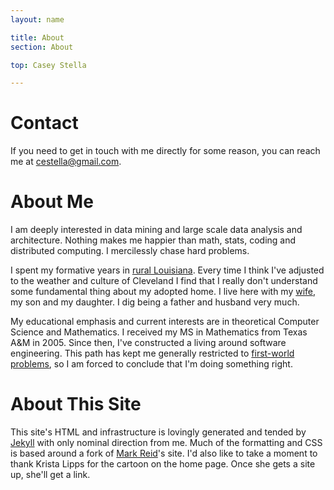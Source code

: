 ```yaml
---
layout: name

title: About
section: About

top: Casey Stella

---
```



Contact
=======

If you need to get in touch with me directly for some reason, you can reach me at 
[cestella@gmail.com](mailto:cestella@gmail.com).

About Me
========
I am deeply interested in data mining and large scale data analysis and architecture. 
Nothing makes me happier than math, stats, coding and distributed computing. 
I mercilessly chase hard problems.

I spent my formative years in [rural Louisiana](http://maps.google.com/maps?hl=en&client=ubuntu&channel=cs&q=Bastrop,+LA&ie=UTF8&hq=&hnear=Bastrop,+Morehouse,+Louisiana&gl=us&ll=32.754942,-91.870422&spn=1.436707,2.765808&t=h&z=9).
Every time I think I've adjusted to the weather and culture of Cleveland I find that I really don't
understand some fundamental thing about my adopted home.  I live here with my [wife](http://facultyprofile.csuohio.edu/csufacultyprofile/detail.cfm?FacultyID=L_GOLD33), my son and my daughter.
I dig being a father and husband very much.

My educational emphasis and current interests are in theoretical Computer Science and Mathematics.
I received my MS in Mathematics from Texas A&M in 2005. Since then, I've constructed
a living around software engineering.  This path has kept me generally restricted to
[first-world problems](http://www.reddit.com/r/firstworldproblems), so I am forced to
conclude that I'm doing something right.

About This Site
===============

This site's HTML and infrastructure is lovingly generated and tended by [Jekyll](http://jekyllrb.com/)
with only nominal direction from me.
Much of the formatting and CSS is based around a fork of [Mark Reid](http://mark.reid.name/)'s site.
I'd also like to take a moment to thank Krista Lipps for the cartoon on the home page.  Once she gets
a site up, she'll get a link. 
